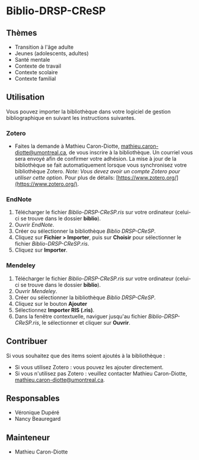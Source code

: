 # Biblio-DRSP-CReSP

## Thèmes

- Transition à l'âge adulte
- Jeunes (adolescents, adultes)
- Santé mentale
- Contexte de travail
- Contexte scolaire
- Contexte familial

## Utilisation

Vous pouvez importer la bibliothèque dans votre logiciel de gestion bibliographique en suivant les instructions suivantes.

### Zotero

- Faites la demande à Mathieu Caron-Diotte, [mathieu.caron-diotte@umontreal.ca](mathieu.caron-diotte@umontreal.ca), de vous inscrire à la bibliothèque. Un courriel vous sera envoyé afin de confirmer votre adhésion. La mise à jour de la bibliothèque se fait automatiquement lorsque vous synchronisez votre bibliothèque Zotero. *Note: Vous devez avoir un compte Zotero pour utiliser cette option*. Pour plus de détails: [https://www.zotero.org/](https://www.zotero.org/).

### EndNote

1. Télécharger le fichier *Biblio-DRSP-CReSP.ris* sur votre ordinateur (celui-ci se trouve dans le dossier **biblio**).
2. Ouvrir *EndNote*.
3. Créer ou sélectionner la bibliothèque *Biblio DRSP-CReSP*.
4. Cliquez sur **Fichier > Importer**, puis sur **Choisir** pour sélectionner le fichier *Biblio-DRSP-CReSP.ris*.
5. Cliquez sur **Importer**.

### Mendeley

1. Télécharger le fichier *Biblio-DRSP-CReSP.ris* sur votre ordinateur (celui-ci se trouve dans le dossier **biblio**).
2. Ouvrir *Mendeley*.
3. Créer ou sélectionner la bibliothèque *Biblio DRSP-CReSP*.
4. Cliquez sur le bouton **Ajouter**
5. Sélectionnez **Importer RIS (.ris)**.
6. Dans la fenêtre contextuelle, naviguer jusqu'au fichier *Biblio-DRSP-CReSP.ris*, le sélectionner et cliquer sur **Ouvrir**.

## Contribuer

Si vous souhaitez que des items soient ajoutés à la bibliothèque :

- Si vous utilisez Zotero : vous pouvez les ajouter directement.
- Si vous n'utilisez pas Zotero : veuillez contacter Mathieu Caron-Diotte, [mathieu.caron-diotte@umontreal.ca](mathieu.caron-diotte@umontreal.ca).

## Responsables

- Véronique Dupéré
- Nancy Beauregard

## Mainteneur

- Mathieu Caron-Diotte


